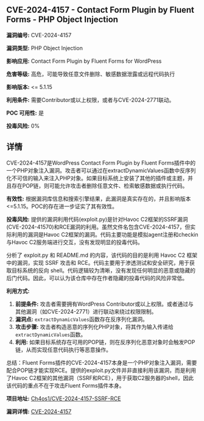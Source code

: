 ## CVE-2024-4157 - Contact Form Plugin by Fluent Forms - PHP Object Injection

**漏洞编号:** CVE-2024-4157

**漏洞类型:** PHP Object Injection

**影响应用:** Contact Form Plugin by Fluent Forms for WordPress

**危害等级:** 高危，可能导致任意文件删除、敏感数据泄露或远程代码执行

**影响版本:** <= 5.1.15

**利用条件:** 需要Contributor或以上权限，或者与CVE-2024-2771联动。

**POC 可用性:** 是

**投毒风险:** 0%

## 详情

CVE-2024-4157是WordPress Contact Form Plugin by Fluent Forms插件中的一个PHP对象注入漏洞。攻击者可以通过在extractDynamicValues函数中反序列化不可信的输入来注入PHP对象。如果目标系统上安装了其他的插件或主题，并且存在POP链，则可能允许攻击者删除任意文件、检索敏感数据或执行代码。

**有效性:**
根据漏洞库信息和搜索引擎结果，此漏洞是真实存在的，并且影响版本<=5.1.15。POC的存在进一步证实了其有效性。

**投毒风险:**
提供的漏洞利用代码(exploit.py)是针对Havoc C2框架的SSRF漏洞(CVE-2024-41570)和RCE漏洞的利用。虽然文件名包含CVE-2024-4157，但实际利用的漏洞是Havoc C2框架的漏洞。代码主要功能是模拟agent注册和checkin与Havoc C2服务端进行交互，没有发现明显的投毒代码。

分析了 exploit.py 和 README.md 的内容，该代码的目的是利用 Havoc C2 框架中的漏洞，实现 SSRF 攻击和 RCE。代码主要用于渗透测试和安全研究，用于获取目标系统的反向 shell。代码逻辑较为清晰，没有发现任何明显的恶意或隐藏的后门代码。因此，可以认为该仓库中存在作者隐藏的投毒代码的风险非常低。

**利用方式:**
1.  **前提条件:** 攻击者需要拥有WordPress Contributor或以上权限。或者通过与其他漏洞（如CVE-2024-2771）进行联动来绕过权限限制。
2.  **漏洞点:** `extractDynamicValues`函数存在反序列化漏洞。
3.  **攻击步骤:** 攻击者构造恶意的序列化PHP对象，将其作为输入传递给`extractDynamicValues`函数。
4.  **利用:** 如果目标系统存在可用的POP链，则在反序列化恶意对象时会触发POP链，从而实现任意代码执行等恶意操作。

总结：Fluent Forms插件的CVE-2024-4157本身是一个PHP对象注入漏洞，需要配合POP链才能实现RCE。提供的exploit.py文件并非直接利用该漏洞，而是利用了Havoc C2框架的其他漏洞（SSRF和RCE），用于获取C2服务器的shell，因此该代码的重点不在于攻击Fluent Forms插件本身。

**项目地址:** [Ch4os1/CVE-2024-4157-SSRF-RCE](https://github.com/Ch4os1/CVE-2024-4157-SSRF-RCE)

**漏洞详情:** [CVE-2024-4157](https://nvd.nist.gov/vuln/detail/CVE-2024-4157)